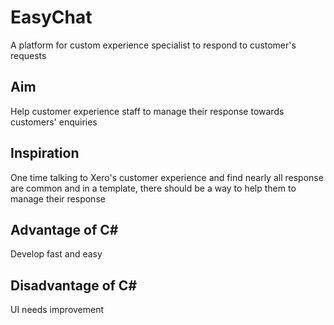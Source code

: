 # EasyChat
A platform for custom experience specialist to respond to customer's requests

## Aim
Help customer experience staff to manage their response towards customers' enquiries

## Inspiration
One time talking to Xero's customer experience and find nearly all response are common and in a template, there should be a way to help them 
to manage their response 

## Advantage of C#
Develop fast and easy

## Disadvantage of C#
UI needs improvement
